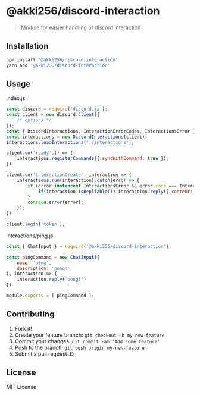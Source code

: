 # @akki256/discord-interaction

> Module for easier handling of discord interaction

## Installation
```bash
npm install '@akki256/discord-interaction'
yarn add '@akki256/discord-interaction'
```

## Usage
index.js
```js
const discord = require('discord.js');
const client = new discord.Client({
	/* options */
});
const { DiscordInteractions, InteractionErrorCodes, InteractionsError } = require('@akki256/discord-interaction');
const interactions = new DiscordInteractions(client);
interactions.loadInteractions('./interactions');

client.on('ready',() => {
	interactions.registerCommands({ syncWithCommand: true });
})

client.on('interactionCreate', interaction => {
	interactions.run(interaction).catch(error => {
		if (error instanceof InteractionsError && error.code === InteractionErrorCodes.CommandHasCoolTime) {
			if(interaction.isRepliable()) interaction.reply({ content: 'This command is currently on cool time.', ephemeral: true })
		}
		console.error(error);
	});
})

client.login('token');
```
interactions/ping.js
```js
const { ChatInput } = require('@akki256/discord-interaction');

const pingCommand = new ChatInput({
	name: 'ping',
	description: 'pong!'
}, interaction => {
	interaction.reply('pong!')
})

module.exports = [ pingCommand ];
```

## Contributing

1. Fork it!
2. Create your feature branch: `git checkout -b my-new-feature`
3. Commit your changes: `git commit -am 'Add some feature'`
4. Push to the branch: `git push origin my-new-feature`
5. Submit a pull request :D

## License

MIT License
